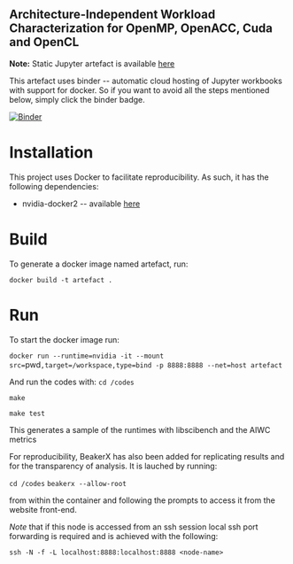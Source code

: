 
Architecture-Independent Workload Characterization for OpenMP, OpenACC, Cuda and OpenCL
---------------------------------------------------------------------------------

**Note:** Static Jupyter artefact is available [here](./codes/AIWC-metric-comparison-of-Cuda-OpenACC-and-OpenCL.ipynb)

This artefact uses binder -- automatic cloud hosting of Jupyter workbooks with support for docker. So if you want to avoid all the steps mentioned below, simply click the binder badge.

[![Binder](https://mybinder.org/badge.svg)](https://mybinder.org/v2/gh/BeauJoh/performance-and-code-portable-vectorization-with-opencl/master)

# Installation

This project uses Docker to facilitate reproducibility. As such, it has the following dependencies:

* nvidia-docker2 -- available [here](https://github.com/NVIDIA/nvidia-docker)

# Build

To generate a docker image named artefact, run:

`docker build -t artefact .`

# Run

To start the docker image run:

`docker run --runtime=nvidia -it --mount src=`pwd`,target=/workspace,type=bind -p 8888:8888 --net=host artefact`

And run the codes with:
`cd /codes`

`make`

`make test`

This generates a sample of the runtimes with libscibench and the AIWC metrics

For reproducibility, BeakerX has also been added for replicating results and for the transparency of analysis.
It is lauched by running:

`cd /codes`
`beakerx --allow-root`

from within the container and following the prompts to access it from the website front-end.

*Note* that if this node is accessed from an ssh session local ssh port forwarding is required and is achieved with the following:

`ssh -N -f -L localhost:8888:localhost:8888 <node-name>`


